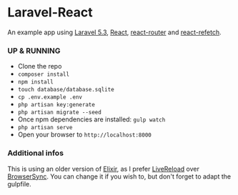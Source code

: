 # Laravel-React
An example app using [Laravel 5.3](https://laravel.com), [React](https://facebook.github.io/react), [react-router](https://github.com/reactjs/react-router) and [react-refetch](https://github.com/heroku/react-refetch).

### UP & RUNNING
- Clone the repo
- `composer install`
- `npm install`
- `touch database/database.sqlite`
- `cp .env.example .env`
- `php artisan key:generate`
- `php artisan migrate --seed`
- Once npm dependencies are installed: `gulp watch`
- `php artisan serve`
- Open your browser to `http://localhost:8000`

### Additional infos
This is using an older version of [Elixir](https://laravel.com/docs/5.3/elixir), as I prefer [LiveReload](https://chrome.google.com/webstore/detail/livereload/jnihajbhpnppcggbcgedagnkighmdlei) over [BrowserSync](https://www.browsersync.io). You can change it if you wish to, but don't forget to adapt the gulpfile.
